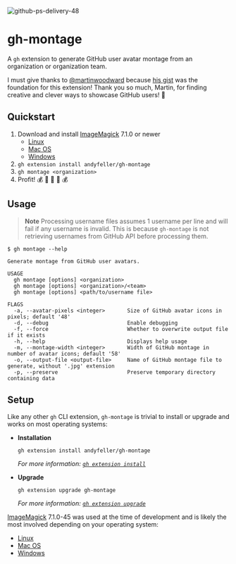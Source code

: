 ![github-ps-delivery-48](https://user-images.githubusercontent.com/2089743/185767087-4ac37f9d-83dd-4b42-ba04-402279ca3bda.jpg)

# gh-montage

A `gh` extension to generate GitHub user avatar montage from an organization or organization team.

I must give thanks to [@martinwoodward](https://github.com/martinwoodward) because [his gist](https://gist.github.com/martinwoodward/288812fa142e0b1153f60b9555b3d978) was the foundation for this extension!  Thank you so much, Martin, for finding creative and clever ways to showcase GitHub users! :bow:

## Quickstart

1. Download and install [ImageMagick][imagemagick] 7.1.0 or newer
   - [Linux][imagemagick-download-linux]
   - [Mac OS][imagemagick-download-macos]
   - [Windows][imagemagick-download-windows]
1. `gh extension install andyfeller/gh-montage`
1. `gh montage <organization>`
1. Profit! :moneybag: :money_with_wings: :money_mouth_face: :money_with_wings: :moneybag:

## Usage

> **Note**
> Processing username files assumes 1 username per line and will fail if any username is invalid.
> This is because `gh-montage` is not retrieving usernames from GitHub API before processing them.

```shell
$ gh montage --help

Generate montage from GitHub user avatars.

USAGE
  gh montage [options] <organization>
  gh montage [options] <organization>/<team>
  gh montage [options] <path/to/username file>

FLAGS
  -a, --avatar-pixels <integer>       Size of GitHub avatar icons in pixels; default '48'
  -d, --debug                         Enable debugging
  -f, --force                         Whether to overwrite output file if it exists
  -h, --help                          Displays help usage
  -m, --montage-width <integer>       Width of GitHub montage in number of avatar icons; default '58'
  -o, --output-file <output-file>     Name of GitHub montage file to generate, without '.jpg' extension
  -p, --preserve                      Preserve temporary directory containing data
```

## Setup

Like any other `gh` CLI extension, `gh-montage` is trivial to install or upgrade and works on most operating systems:

- **Installation**

  ```shell
  gh extension install andyfeller/gh-montage
  ```
  
  _For more information: [`gh extension install`](https://cli.github.com/manual/gh_extension_install)_

- **Upgrade**

  ```shell
  gh extension upgrade gh-montage
  ```

  _For more information: [`gh extension upgrade`](https://cli.github.com/manual/gh_extension_upgrade)_

[ImageMagick][imagemagick] 7.1.0-45 was used at the time of development and is likely the most involved depending on your operating system:

- [Linux][imagemagick-download-linux]
- [Mac OS][imagemagick-download-macos]
- [Windows][imagemagick-download-windows]

[imagemagick]: https://imagemagick.org
[imagemagick-download-linux]: https://imagemagick.org/script/download.php#linux
[imagemagick-download-macos]: https://imagemagick.org/script/download.php#macosx
[imagemagick-download-windows]: https://imagemagick.org/script/download.php#windows
